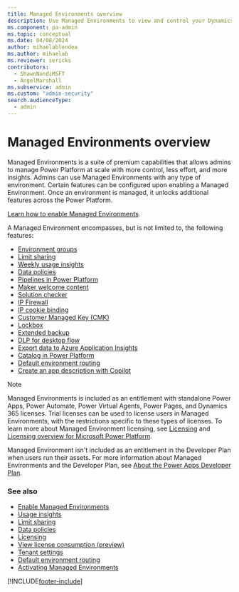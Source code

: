 ```yaml
---
title: Managed Environments overview 
description: Use Managed Environments to view and control your Dynamics 365 applications with less effort.
ms.component: pa-admin
ms.topic: conceptual
ms.date: 04/08/2024
author: mihaelablendea 
ms.author: mihaelab 
ms.reviewer: sericks
contributors:
  - ShawnNandiMSFT
  - AngelMarshall
ms.subservice: admin
ms.custom: "admin-security"
search.audienceType: 
  - admin
---
```

# Managed Environments overview 

<!-- https://go.microsoft.com/fwlink/?linkid=2206011 and 2211534 -->

Managed Environments is a suite of premium capabilities that allows admins to manage Power Platform at scale with more control, less effort, and more insights. Admins can use Managed Environments with any type of environment. Certain features can be configured upon enabling a Managed Environment. Once an environment is managed, it unlocks additional features across the Power Platform. 

[Learn how to enable Managed Environments](managed-environment-enable.md).

A Managed Environment encompasses, but is not limited to, the following features: 

- [Environment groups](environment-groups.md)
- [Limit sharing](managed-environment-sharing-limits.md)
- [Weekly usage insights](managed-environment-usage-insights.md)
- [Data policies](managed-environment-data-policies.md)
- [Pipelines in Power Platform](../alm/set-up-pipelines.md)
- [Maker welcome content](welcome-content.md)
- [Solution checker](managed-environment-solution-checker.md)
- [IP Firewall](ip-firewall.md)
- [IP cookie binding](block-cookie-replay-attack.md)
- [Customer Managed Key (CMK)](customer-managed-key.md)
- [Lockbox](about-lockbox.md)
- [Extended backup](backup-restore-environments.md)
- [DLP for desktop flow](/power-automate/prevent-data-loss)
- [Export data to Azure Application Insights](overview-integration-application-insights.md)
- [Catalog in Power Platform](../developer/catalog.md)
- [Default environment routing](default-environment-routing.md)
- [Create an app description with Copilot](/power-apps/maker/canvas-apps/save-publish-app#create-an-app-description-with-copilot-preview)
  

> [!NOTE]
> Managed Environments is included as an entitlement with standalone Power Apps, Power Automate, Power Virtual Agents, Power Pages, and Dynamics 365 licenses. Trial licenses can be used to license users in Managed Environments, with the restrictions specific to these types of licenses. To learn more about Managed Environment licensing, see [Licensing](managed-environment-licensing.md) and [Licensing overview for Microsoft Power Platform](pricing-billing-skus.md).
>
> Managed Environment isn't included as an entitlement in the Developer Plan when users run their assets. For more information about Managed Environments and the Developer Plan, see [About the Power Apps Developer Plan](../developer/plan.md).

### See also
- [Enable Managed Environments](managed-environment-enable.md)   
- [Usage insights](managed-environment-usage-insights.md)  
- [Limit sharing](managed-environment-sharing-limits.md)  
- [Data policies](managed-environment-data-policies.md)
- [Licensing](managed-environment-licensing.md) 
- [View license consumption (preview)](view-license-consumption-issues.md) 
- [Tenant settings](tenant-settings.md)
- [Default environment routing](default-environment-routing.md)
- [Activating Managed Environments](../guidance/white-papers/managed-environment-activation.md)



[!INCLUDE[footer-include](../includes/footer-banner.md)]

